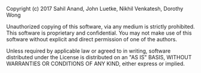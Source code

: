 Copyright (c) 2017 Sahil Anand, John Luetke, Nikhil Venkatesh, Dorothy Wong

Unauthorized copying of this software, via any medium is strictly prohibited.
This software is proprietary and confidential. You may not make use of this
software without explicit and direct permission of one of the authors.

Unless required by applicable law or agreed to in writing, software
distributed under the License is distributed on an "AS IS" BASIS,
WITHOUT WARRANTIES OR CONDITIONS OF ANY KIND, either express or implied.
